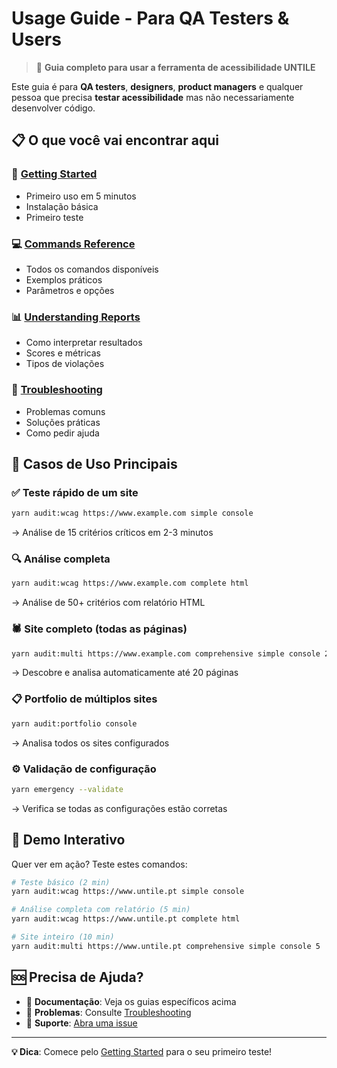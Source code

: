 # Usage Guide - Para QA Testers & Users

> 🧪 **Guia completo para usar a ferramenta de acessibilidade UNTILE**

Este guia é para **QA testers**, **designers**, **product managers** e qualquer pessoa que precisa **testar acessibilidade** mas não necessariamente desenvolver código.

## 📋 O que você vai encontrar aqui

### 🚀 [**Getting Started**](getting-started.md)
- Primeiro uso em 5 minutos
- Instalação básica
- Primeiro teste

### 💻 [**Commands Reference**](commands.md)
- Todos os comandos disponíveis
- Exemplos práticos
- Parâmetros e opções

### 📊 [**Understanding Reports**](reports.md)
- Como interpretar resultados
- Scores e métricas
- Tipos de violações

### 🔧 [**Troubleshooting**](troubleshooting.md)
- Problemas comuns
- Soluções práticas
- Como pedir ajuda

## 🎯 Casos de Uso Principais

### ✅ **Teste rápido de um site**
```bash
yarn audit:wcag https://www.example.com simple console
```
→ Análise de 15 critérios críticos em 2-3 minutos

### 🔍 **Análise completa**
```bash
yarn audit:wcag https://www.example.com complete html
```
→ Análise de 50+ critérios com relatório HTML

### 🕷️ **Site completo (todas as páginas)**
```bash
yarn audit:multi https://www.example.com comprehensive simple console 20
```
→ Descobre e analisa automaticamente até 20 páginas

### 📋 **Portfolio de múltiplos sites**
```bash
yarn audit:portfolio console
```
→ Analisa todos os sites configurados

### ⚙️ **Validação de configuração**
```bash
yarn emergency --validate
```
→ Verifica se todas as configurações estão corretas

## 🎪 Demo Interativo

Quer ver em ação? Teste estes comandos:

```bash
# Teste básico (2 min)
yarn audit:wcag https://www.untile.pt simple console

# Análise completa com relatório (5 min)  
yarn audit:wcag https://www.untile.pt complete html

# Site inteiro (10 min)
yarn audit:multi https://www.untile.pt comprehensive simple console 5
```

## 🆘 Precisa de Ajuda?

- 📖 **Documentação**: Veja os guias específicos acima
- 🐛 **Problemas**: Consulte [Troubleshooting](troubleshooting.md)
- 💬 **Suporte**: [Abra uma issue](https://github.com/moixocreative/accessibility-monitor-tool/issues)

---

**💡 Dica**: Comece pelo [Getting Started](getting-started.md) para o seu primeiro teste!
